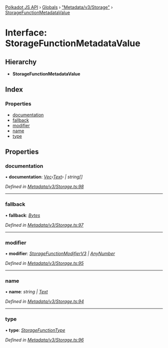 [Polkadot JS API](../README.md) › [Globals](../globals.md) › ["Metadata/v3/Storage"](../modules/_metadata_v3_storage_.md) › [StorageFunctionMetadataValue](_metadata_v3_storage_.storagefunctionmetadatavalue.md)

# Interface: StorageFunctionMetadataValue

## Hierarchy

* **StorageFunctionMetadataValue**

## Index

### Properties

* [documentation](_metadata_v3_storage_.storagefunctionmetadatavalue.md#documentation)
* [fallback](_metadata_v3_storage_.storagefunctionmetadatavalue.md#fallback)
* [modifier](_metadata_v3_storage_.storagefunctionmetadatavalue.md#modifier)
* [name](_metadata_v3_storage_.storagefunctionmetadatavalue.md#name)
* [type](_metadata_v3_storage_.storagefunctionmetadatavalue.md#type)

## Properties

###  documentation

• **documentation**: *[Vec](../classes/_codec_vec_.vec.md)‹[Text](../classes/_primitive_text_.text.md)› | string[]*

*Defined in [Metadata/v3/Storage.ts:98](https://github.com/polkadot-js/api/blob/479c742471/packages/types/src/Metadata/v3/Storage.ts#L98)*

___

###  fallback

• **fallback**: *[Bytes](../classes/_primitive_bytes_.bytes.md)*

*Defined in [Metadata/v3/Storage.ts:97](https://github.com/polkadot-js/api/blob/479c742471/packages/types/src/Metadata/v3/Storage.ts#L97)*

___

###  modifier

• **modifier**: *[StorageFunctionModifierV3](_interfaces_metadata_types_.storagefunctionmodifierv3.md) | [AnyNumber](../modules/_types_.md#anynumber)*

*Defined in [Metadata/v3/Storage.ts:95](https://github.com/polkadot-js/api/blob/479c742471/packages/types/src/Metadata/v3/Storage.ts#L95)*

___

###  name

• **name**: *string | [Text](../classes/_primitive_text_.text.md)*

*Defined in [Metadata/v3/Storage.ts:94](https://github.com/polkadot-js/api/blob/479c742471/packages/types/src/Metadata/v3/Storage.ts#L94)*

___

###  type

• **type**: *[StorageFunctionType](../classes/_metadata_v3_storage_.storagefunctiontype.md)*

*Defined in [Metadata/v3/Storage.ts:96](https://github.com/polkadot-js/api/blob/479c742471/packages/types/src/Metadata/v3/Storage.ts#L96)*
